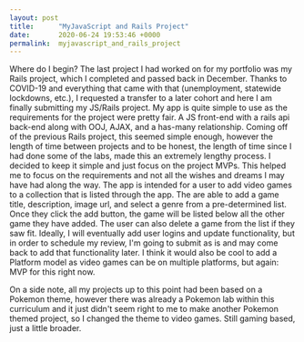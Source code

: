 ```yaml
---
layout: post
title:      "MyJavaScript and Rails Project"
date:       2020-06-24 19:53:46 +0000
permalink:  myjavascript_and_rails_project
---
```



Where do I begin? The last project I had worked on for my portfolio was my Rails project, which I completed and passed back in December. Thanks to COVID-19 and everything that came with that (unemployment, statewide lockdowns, etc.), I requested a transfer to a later cohort and here I am finally submitting my JS/Rails project. My app is quite simple to use as the requirements for the project were pretty fair. A JS front-end with a rails api back-end along with OOJ, AJAX, and a has-many relationship. Coming off of the previous Rails project, this seemed simple enough, however the length of time between projects and to be honest, the length of time since I had done some of the labs, made this an extremely lengthy process. I decided to keep it simple and just focus on the project MVPs. This helped me to focus on the requirements and not all the wishes and dreams I may have had along the way. The app is intended for a user to add video games to a collection that is listed through the app. The are able to add a game title, description, image url, and select a genre from a pre-determined list. Once they click the add button, the game will be listed below all the other game they have added. The user can also delete a game from the list if they saw fit. Ideally, I will eventually add user logins and update functionality, but in order to schedule my review, I'm going to submit as is and may come back to add that functionality later. I think it would also be cool to add a Platform model as video games can be on multiple platforms, but again: MVP for this right now.

On a side note, all my projects up to this point had been based on a Pokemon theme, however there was already a Pokemon lab within this curriculum and it just didn't seem right to me to make another Pokemon themed project, so I changed the theme to video games. Still gaming based, just a little broader.
